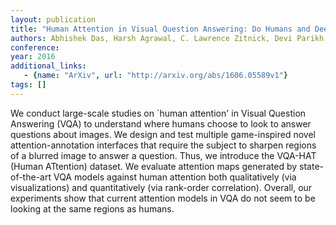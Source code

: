 ```yaml
---
layout: publication
title: "Human Attention in Visual Question Answering: Do Humans and Deep Networks Look at the Same Regions?"
authors: Abhishek Das, Harsh Agrawal, C. Lawrence Zitnick, Devi Parikh, Dhruv Batra
conference: 
year: 2016
additional_links: 
   - {name: "ArXiv", url: "http://arxiv.org/abs/1606.05589v1"}
tags: []
---
```

We conduct large-scale studies on `human attention' in Visual Question
Answering (VQA) to understand where humans choose to look to answer questions
about images. We design and test multiple game-inspired novel
attention-annotation interfaces that require the subject to sharpen regions of
a blurred image to answer a question. Thus, we introduce the VQA-HAT (Human
ATtention) dataset. We evaluate attention maps generated by state-of-the-art
VQA models against human attention both qualitatively (via visualizations) and
quantitatively (via rank-order correlation). Overall, our experiments show that
current attention models in VQA do not seem to be looking at the same regions
as humans.